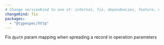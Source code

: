 ```yaml
---
# Change versionKind to one of: internal, fix, dependencies, feature, deprecation, breaking
changeKind: fix
packages:
  - "@typespec/http"
---
```


Fix `@path` param mapping when spreading a record in operation parameters
